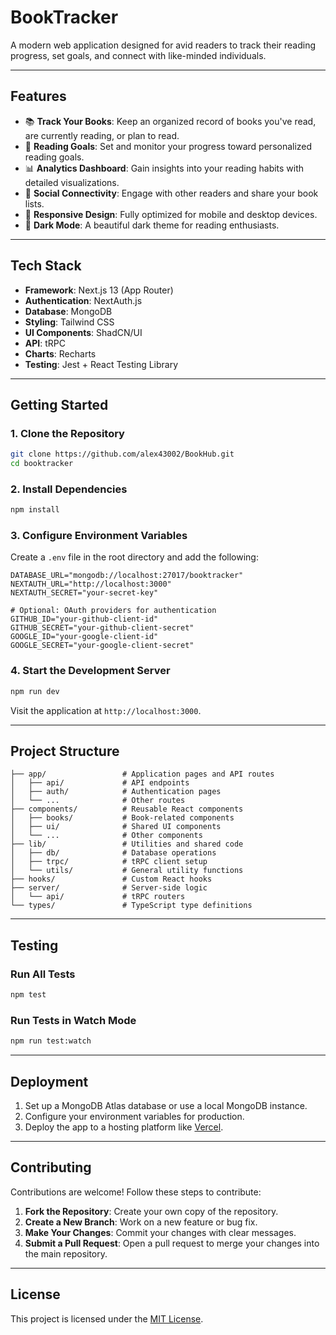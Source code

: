 # **BookTracker**

A modern web application designed for avid readers to track their reading progress, set goals, and connect with like-minded individuals.

---

## **Features**

- 📚 **Track Your Books**: Keep an organized record of books you've read, are currently reading, or plan to read.  
- 🎯 **Reading Goals**: Set and monitor your progress toward personalized reading goals.  
- 📊 **Analytics Dashboard**: Gain insights into your reading habits with detailed visualizations.  
- 👥 **Social Connectivity**: Engage with other readers and share your book lists.  
- 📱 **Responsive Design**: Fully optimized for mobile and desktop devices.  
- 🌙 **Dark Mode**: A beautiful dark theme for reading enthusiasts.  

---

## **Tech Stack**

- **Framework**: Next.js 13 (App Router)  
- **Authentication**: NextAuth.js  
- **Database**: MongoDB  
- **Styling**: Tailwind CSS  
- **UI Components**: ShadCN/UI  
- **API**: tRPC  
- **Charts**: Recharts  
- **Testing**: Jest + React Testing Library  

---

## **Getting Started**

### **1. Clone the Repository**
```bash
git clone https://github.com/alex43002/BookHub.git
cd booktracker
```

### **2. Install Dependencies**
```bash
npm install
```

### **3. Configure Environment Variables**
Create a `.env` file in the root directory and add the following:
```env
DATABASE_URL="mongodb://localhost:27017/booktracker"
NEXTAUTH_URL="http://localhost:3000"
NEXTAUTH_SECRET="your-secret-key"

# Optional: OAuth providers for authentication
GITHUB_ID="your-github-client-id"
GITHUB_SECRET="your-github-client-secret"
GOOGLE_ID="your-google-client-id"
GOOGLE_SECRET="your-google-client-secret"
```

### **4. Start the Development Server**
```bash
npm run dev
```

Visit the application at `http://localhost:3000`.

---

## **Project Structure**

```
├── app/                 # Application pages and API routes
│   ├── api/             # API endpoints
│   ├── auth/            # Authentication pages
│   └── ...              # Other routes
├── components/          # Reusable React components
│   ├── books/           # Book-related components
│   ├── ui/              # Shared UI components
│   └── ...              # Other components
├── lib/                 # Utilities and shared code
│   ├── db/              # Database operations
│   ├── trpc/            # tRPC client setup
│   └── utils/           # General utility functions
├── hooks/               # Custom React hooks
├── server/              # Server-side logic
│   └── api/             # tRPC routers
└── types/               # TypeScript type definitions
```

---

## **Testing**

### **Run All Tests**
```bash
npm test
```

### **Run Tests in Watch Mode**
```bash
npm run test:watch
```

---

## **Deployment**

1. Set up a MongoDB Atlas database or use a local MongoDB instance.
2. Configure your environment variables for production.
3. Deploy the app to a hosting platform like [Vercel](https://vercel.com/).

---

## **Contributing**

Contributions are welcome! Follow these steps to contribute:  

1. **Fork the Repository**: Create your own copy of the repository.  
2. **Create a New Branch**: Work on a new feature or bug fix.  
3. **Make Your Changes**: Commit your changes with clear messages.  
4. **Submit a Pull Request**: Open a pull request to merge your changes into the main repository.

---

## **License**

This project is licensed under the [MIT License](LICENSE).  
